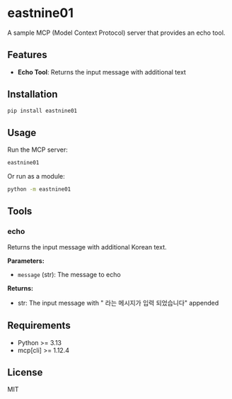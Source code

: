 # eastnine01

A sample MCP (Model Context Protocol) server that provides an echo tool.

## Features

- **Echo Tool**: Returns the input message with additional text

## Installation

```bash
pip install eastnine01
```

## Usage

Run the MCP server:

```bash
eastnine01
```

Or run as a module:

```bash
python -m eastnine01
```

## Tools

### echo

Returns the input message with additional Korean text.

**Parameters:**
- `message` (str): The message to echo

**Returns:**
- str: The input message with " 라는 메시지가 입력 되었습니다" appended

## Requirements

- Python >= 3.13
- mcp[cli] >= 1.12.4

## License

MIT